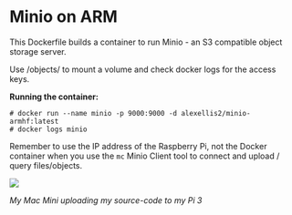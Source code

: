 Minio on ARM
============

This Dockerfile builds a container to run Minio - an S3 compatible object storage server.

Use /objects/ to mount a volume and check docker logs for the access keys.


**Running the container:**

```
# docker run --name minio -p 9000:9000 -d alexellis2/minio-armhf:latest
# docker logs minio
```

Remember to use the IP address of the Raspberry Pi, not the Docker container when you use the `mc` Minio Client tool to connect and upload / query files/objects.

![](https://ton.twitter.com/1.1/ton/data/dm/819333329728184324/819333280529022977/lU_Bxj5w.png)

*My Mac Mini uploading my source-code to my Pi 3*
